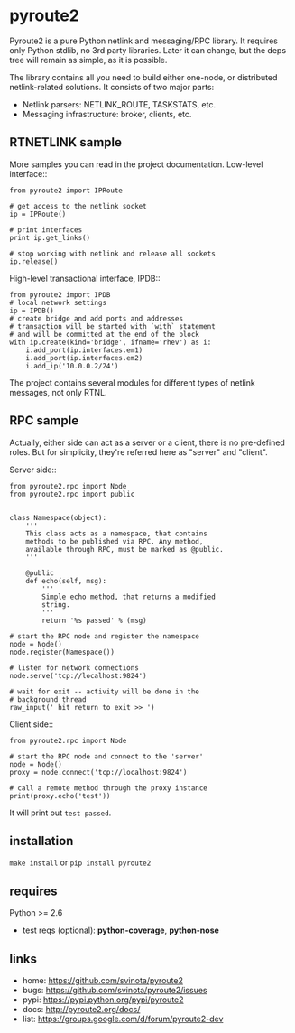 pyroute2
========

Pyroute2 is a pure Python netlink and messaging/RPC library.
It requires only Python stdlib, no 3rd party libraries. Later
it can change, but the deps tree will remain as simple, as
it is possible.

The library contains all you need to build either one-node,
or distributed netlink-related solutions. It consists of two
major parts:

* Netlink parsers: NETLINK\_ROUTE, TASKSTATS, etc.
* Messaging infrastructure: broker, clients, etc.

RTNETLINK sample
----------------

More samples you can read in the project documentation.
Low-level interface::

    from pyroute2 import IPRoute

    # get access to the netlink socket
    ip = IPRoute()

    # print interfaces
    print ip.get_links()

    # stop working with netlink and release all sockets
    ip.release()

High-level transactional interface, IPDB::

    from pyroute2 import IPDB
    # local network settings
    ip = IPDB()
    # create bridge and add ports and addresses
    # transaction will be started with `with` statement
    # and will be committed at the end of the block
    with ip.create(kind='bridge', ifname='rhev') as i:
        i.add_port(ip.interfaces.em1)
        i.add_port(ip.interfaces.em2)
        i.add_ip('10.0.0.2/24')


The project contains several modules for different types of
netlink messages, not only RTNL.

RPC sample
----------

Actually, either side can act as a server or a client, there
is no pre-defined roles. But for simplicity, they're referred
here as "server" and "client".

Server side::

    from pyroute2.rpc import Node
    from pyroute2.rpc import public


    class Namespace(object):
        '''
        This class acts as a namespace, that contains
        methods to be published via RPC. Any method,
        available through RPC, must be marked as @public.
        '''

        @public
        def echo(self, msg):
            '''
            Simple echo method, that returns a modified
            string.
            '''
            return '%s passed' % (msg)

    # start the RPC node and register the namespace
    node = Node()
    node.register(Namespace())

    # listen for network connections
    node.serve('tcp://localhost:9824')

    # wait for exit -- activity will be done in the
    # background thread
    raw_input(' hit return to exit >> ')

Client side::

    from pyroute2.rpc import Node

    # start the RPC node and connect to the 'server'
    node = Node()
    proxy = node.connect('tcp://localhost:9824')

    # call a remote method through the proxy instance
    print(proxy.echo('test'))


It will print out `test passed`.

installation
------------

`make install` or `pip install pyroute2`

requires
--------

Python >= 2.6

  * test reqs (optional): **python-coverage**, **python-nose**

links
-----

* home: https://github.com/svinota/pyroute2
* bugs: https://github.com/svinota/pyroute2/issues
* pypi: https://pypi.python.org/pypi/pyroute2
* docs: http://pyroute2.org/docs/
* list: https://groups.google.com/d/forum/pyroute2-dev
